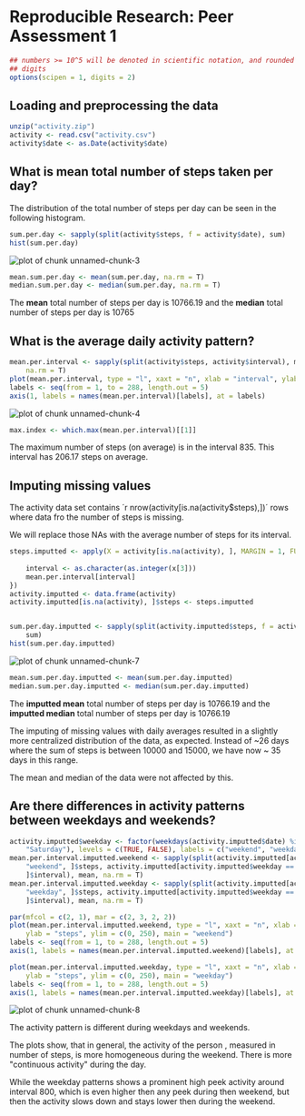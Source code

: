 # Reproducible Research: Peer Assessment 1


```r
## numbers >= 10^5 will be denoted in scientific notation, and rounded to 2
## digits
options(scipen = 1, digits = 2)
```



## Loading and preprocessing the data

```r
unzip("activity.zip")
activity <- read.csv("activity.csv")
activity$date <- as.Date(activity$date)
```




## What is mean total number of steps taken per day?
The distribution of the total number of steps per day can be seen in the following histogram.


```r
sum.per.day <- sapply(split(activity$steps, f = activity$date), sum)
hist(sum.per.day)
```

![plot of chunk unnamed-chunk-3](figure/unnamed-chunk-3.png) 

```r
mean.sum.per.day <- mean(sum.per.day, na.rm = T)
median.sum.per.day <- median(sum.per.day, na.rm = T)
```



The __mean__ total number of steps per day is 10766.19 and the __median__ total number of steps per day is 10765



## What is the average daily activity pattern?

```r
mean.per.interval <- sapply(split(activity$steps, activity$interval), mean, 
    na.rm = T)
plot(mean.per.interval, type = "l", xaxt = "n", xlab = "interval", ylab = "average steps")
labels <- seq(from = 1, to = 288, length.out = 5)
axis(1, labels = names(mean.per.interval)[labels], at = labels)
```

![plot of chunk unnamed-chunk-4](figure/unnamed-chunk-4.png) 



```r
max.index <- which.max(mean.per.interval)[[1]]
```


The maximum number of steps (on average) is in the interval 835.
This interval has 206.17 steps on average.


## Imputing missing values
The activity data set contains ´r nrow(activity[is.na(activity$steps),])´ rows where data fro the number of steps is missing.

We will replace those NAs with the average number of steps for its interval.

```r
steps.imputted <- apply(X = activity[is.na(activity), ], MARGIN = 1, FUN = function(x) {
    
    interval <- as.character(as.integer(x[3]))
    mean.per.interval[interval]
})
activity.imputted <- data.frame(activity)
activity.imputted[is.na(activity), ]$steps <- steps.imputted
```



```r

sum.per.day.imputted <- sapply(split(activity.imputted$steps, f = activity$date), 
    sum)
hist(sum.per.day.imputted)
```

![plot of chunk unnamed-chunk-7](figure/unnamed-chunk-7.png) 

```r
mean.sum.per.day.imputted <- mean(sum.per.day.imputted)
median.sum.per.day.imputted <- median(sum.per.day.imputted)
```



The __imputted mean__ total number of steps per day is 10766.19 and the __imputted median__ total number of steps per day is 10766.19

The imputing of missing values with daily averages resulted in a slightly more centralized distribution of the data, as expected. Instead of ~26 days where the sum of steps is between 10000 and 15000, we have now ~ 35 days in this range.

The mean and median of the data were not affected by this.


## Are there differences in activity patterns between weekdays and weekends?

```r
activity.imputted$weekday <- factor(weekdays(activity.imputted$date) %in% c("Sunday", 
    "Saturday"), levels = c(TRUE, FALSE), labels = c("weekend", "weekday"))
mean.per.interval.imputted.weekend <- sapply(split(activity.imputted[activity.imputted$weekday == 
    "weekend", ]$steps, activity.imputted[activity.imputted$weekday == "weekend", 
    ]$interval), mean, na.rm = T)
mean.per.interval.imputted.weekday <- sapply(split(activity.imputted[activity.imputted$weekday == 
    "weekday", ]$steps, activity.imputted[activity.imputted$weekday == "weekday", 
    ]$interval), mean, na.rm = T)

par(mfcol = c(2, 1), mar = c(2, 3, 2, 2))
plot(mean.per.interval.imputted.weekend, type = "l", xaxt = "n", xlab = "", 
    ylab = "steps", ylim = c(0, 250), main = "weekend")
labels <- seq(from = 1, to = 288, length.out = 5)
axis(1, labels = names(mean.per.interval.imputted.weekend)[labels], at = labels)

plot(mean.per.interval.imputted.weekday, type = "l", xaxt = "n", xlab = "interval", 
    ylab = "steps", ylim = c(0, 250), main = "weekday")
labels <- seq(from = 1, to = 288, length.out = 5)
axis(1, labels = names(mean.per.interval.imputted.weekday)[labels], at = labels)
```

![plot of chunk unnamed-chunk-8](figure/unnamed-chunk-8.png) 

The activity pattern is different during weekdays and weekends.

The plots show, that in general, the activity of the person , measured in number of steps, is more homogeneous during the weekend. There is more "continuous activity" during the day.

While the weekday patterns shows a prominent high peek activity around interval 800, which is even higher then any peek during then weekend, but then the activity slows down and stays lower then during the weekend.
